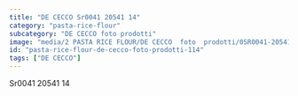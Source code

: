 ```yaml
---
title: "DE CECCO Sr0041 20541 14"
category: "pasta-rice-flour"
subcategory: "DE CECCO foto prodotti"
image: "media/2 PASTA RICE FLOUR/DE CECCO  foto  prodotti/0SR0041-20541-14.jpg"
id: "pasta-rice-flour-de-cecco-foto-prodotti-114"
tags: ["DE CECCO"]
---
```


Sr0041 20541 14
